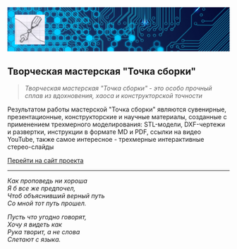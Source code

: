 <img src="asset/logo-header.png">

## Творческая мастерская "Точка сборки" 
 
>*Творческая мастерская "Точка сборки" - это особо прочный сплав из вдохновения, хаоса и конструкторской точности*

Результатом работы мастерской "Точка сборки" являются сувенирные, презентационные, конструкторские
и научные материалы, созданные с применением трехмерного моделирования: STL-модели, DXF-чертежи и развертки, 
инструкции в формате MD и PDF, ссылки на видео YouTube, также самое интересное - 
трехмерные интерактивные стерео-слайды

[Перейти на сайт проекта](https://headfire.github.io/home)


---

*Как проповедь ни хороша*  
*Я б все же предпочел,*  
*Чтоб объяснивший верный путь*  
*Со мной тот путь прошел.*  

*Пусть что угодно говорят,*  
*Хочу я видеть как*  
*Рука творит, а не слова*  
*Слетают с языка.*
